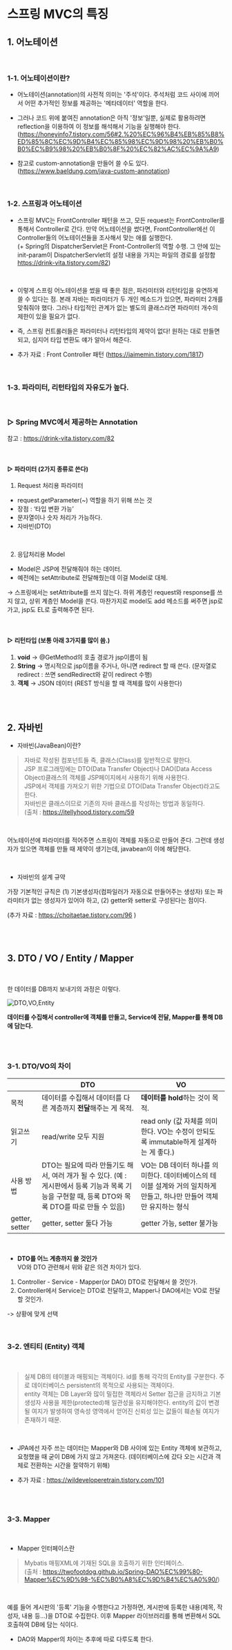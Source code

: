 
# 스프링 MVC의 특징

## **1. 어노테이션**  

<br>

### 1-1. 어노테이션이란?

- 어노테이션(annotation)의 사전적 의미는 '주석'이다. 주석처럼 코드 사이에 끼어서 어떤 추가적인 정보를 제공하는 '메타데이터' 역할을 한다. 

- 그러나 코드 위에 붙여진 annotation은 아직 '정보'일뿐, 실제로 활용하려면 reflection을 이용하여 이 정보를 해석해서 기능을 실행해야 한다. (https://honeyinfo7.tistory.com/56#2.%20%EC%96%B4%EB%85%B8%ED%85%8C%EC%9D%B4%EC%85%98%EC%9D%98%20%EB%B0%B0%EC%B9%98%20%EB%B0%8F%20%EC%82%AC%EC%9A%A9)

- 참고로 custom-annotation을 만들어 쓸 수도 있다. (https://www.baeldung.com/java-custom-annotation)

<br>

### 1-2. 스프링과 어노테이션

- 스프링 MVC는 FrontController 패턴을 쓰고, 모든 request는 FrontController를 통해서 Controller로 간다. 만약 어노테이션을 썼다면, FrontController에선 이 Controller들의 어노테이션들을 조사해서 맞는 애를 실행한다.  
(+ Spring의 DispatcherServlet은 Front-Controller의 역할 수행. 그 안에 있는 init-param이 DispatcherServlet의 설정 내용을 가지는 파일의 경로를 설정함 https://drink-vita.tistory.com/82)

<br>

- 이렇게 스프링 어노테이션을 썼을 때 좋은 점은, 파라미터와 리턴타입을 유연하게 쓸 수 있다는 점. 본래 자바는 파라미터가 두 개인 메소드가 있으면, 파라미터 2개를 맞춰줘야 했다. 그러나 타입적인 관계가 없는 별도의 클래스라면 파라미터 개수의 제한이 있을 필요가 없다. 

- 즉, 스프링 컨트롤러들은 파라미터나 리턴타입의 제약이 없다! 원하는 대로 만들면 되고, 심지어 타입 변환도 얘가 알아서 해준다.

- 추가 자료 : Front Controller 패턴 (https://jaimemin.tistory.com/1817)

<br>

### 1-3. 파라미터, 리턴타입의 자유도가 높다.

<br>

### ▷ Spring MVC에서 제공하는 Annotation  
 참고 : https://drink-vita.tistory.com/82

<br>

#### **▷ 파라미터** (2가지 종류로 쓴다)

1. Request 처리용 파라미터
- request.getParameter(~) 역할을 하기 위해 쓰는 것
- 장점 : ‘타입 변환 가능’
- 문자열이나 숫자 처리가 가능하다.
- 자바빈(DTO)

<br>

2. 응답처리용 Model

- Model은 JSP에 전달해줘야 하는 데이터.
- 예전에는 setAttribute로 전달해줬는데 이걸 Model로 대체.

→ 스프링에서는 setAttribute를 쓰지 않는다. 
하위 계층인 request와 response를 쓰지 않고, 상위 계층인 Model을 쓴다.
마찬가지로 model도 add 메소드를 써주면 jsp로 가고, jsp도 EL로 출력해주면 된다.

<br>

#### ▷ **리턴타입** (보통 아래 3가지를 많이 씀.)

1. **void** → @GetMethod의 호출 경로가 jsp이름이 됨
2. **String** → 명시적으로 jsp이름을 주거나, 아니면 redirect 할 때 쓴다. (문자열로 redirect : 쓰면 sendRedirect와 같이 redirect 수행)
3. **객체** → JSON 데이터 (REST 방식을 할 때 객체를 많이 사용한다)

<br>
<br>


## 2. 자바빈 

- 자바빈(JavaBean)이란?   
> 자바로 작성된 컴포넌트들 즉, 클래스(Class)를 일반적으로 말한다.  
JSP 프로그래밍에는 DTO(Data Transfer Object)나 DAO(Data Access Object)클래스의 객체를 JSP페이지에서 사용하기 위해 사용한다.  
JSP에서 객체를 가져오기 위한 기법으로 DTO(Data Transfer Object)라고도 한다.  
자바빈은 클래스이므로 기존의 자바 클래스를 작성하는 방법과 동일하다.  
(출처 : https://itellyhood.tistory.com/59

<br>

어노테이션에 파라미터를 적어주면 스프링이 객체를 자동으로 만들어 준다. 그런데 생성자가 있으면 객체를 만들 때 제약이 생기는데, javabean이 이에 해당한다.

<br>

- 자바빈의 설계 규약  

가장 기본적인 규칙은  (1) 기본생성자(컴파일러가 자동으로 만들어주는 생성자) 또는 파라미터가 없는 생성자가 있어야 하고,   (2) getter와 setter로 구성된다는 점이다.

(추가 자료 : https://choitaetae.tistory.com/96 )

<br>
<br>


## 3. DTO / VO / Entity / Mapper  

<br>

한 데이터를 DB까지 보내기의 과정은 이렇다.  

![DTO,VO,Entity](/Image/0422_2.jpg)

 **데이터를 수집해서 controller에 객체를 만들고, Service에 전달, Mapper를 통해 DB에 담는다.**

<br>
<br>


### 3-1. DTO/VO의 차이

|  | DTO | VO |
| --- | --- | --- |
| 목적 | 데이터를 수집해서 데이터를 다른 계층까지 **전달**해주는 게 목적. | **데이터를 hold**하는 것이 목적. |
| 읽고쓰기 | read/write 모두 지원 | read only (값 자체를 의미한다. VO는 수정이 안되도록 immutable하게 설계하는 게 좋다.) |
| 사용 방법 | DTO는 필요에 따라 만들기도 해서, 여러 개가 될 수 있다. (예 : 게시판에서 등록 기능과 목록 기능을 구현할 때, 등록 DTO와 목록 DTO를 따로 만들 수 있음) | VO는 DB 데이터 하나를 의미한다. 데이터베이스의 테이블 설계와 거의 일치하게 만들고, 하나만 만들어 객체만 유지하는 형식 |
| getter, setter | getter, setter 둘다 가능| getter 가능, setter 불가능|



<br>

- **DTO를 어느 계층까지 쓸 것인가**  
VO와 DTO 관련해서 위와 같은 의견 차이가 있다.

1. Controller - Service - Mapper(or DAO) DTO로 전달해서 쓸 것인가. 
2. Controller에서 Service는 DTO로 전달하고, Mapper나 DAO에서는 VO로 전달할 것인가.

-> 상황에 맞게 선택



<br>

### 3-2. 엔티티 (Entity) 객체  
  
  <br>

> 실제 DB의 테이블과 매핑되는 객체이다. id를 통해 각각의 Entity를 구분한다. 주로 데이터베이스 persistent의 목적으로 사용되는 객체이다.  
entity 객체는 DB Layer와 많이 밀접한 객체라서 Setter 접근을 금지하고 기본생성자 사용을 제한(protected)해 일관성을 유지해야한다. entity의 값이 변경될 여지가 발생하여 영속성 영역에서 얻어진 신뢰성 있는 값들이 훼손될 여지가 존재하기 때문.

<br>

- JPA에선 자주 쓰는 데이터는 Mapper와 DB 사이에 있는 Entity 객체에 보관하고, 요청했을 때 굳이 DB에 가지 않고 가져온다. (데이터베이스에 갔다 오는 시간과 객체로 전환하는 시간을 절약하기 위해)


- 추가 자료 : https://wildeveloperetrain.tistory.com/101
 
 <br>
 <br>


### 3-3. Mapper
<br>

- Mapper 인터페이스란  

> Mybatis 매핑XML에 기재된 SQL을 호출하기 위한 인터페이스.  
(출처 : https://twofootdog.github.io/Spring-DAO%EC%99%80-Mapper%EC%9D%98-%EC%B0%A8%EC%9D%B4%EC%A0%90/)  
  
  <br>

예를 들어 게시판의 '등록' 기능을 수행한다고 가정하면, 게시판에 등록한 내용(제목, 작성자, 내용 등...)을 DTO로 수집한다. 이후 Mapper 라이브러리를 통해 변환해서 SQL 호출하여 DB에 담는 식이다.


- DAO와 Mapper의 차이는 추후에 따로 다루도록 한다.


